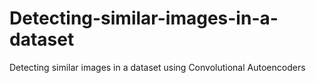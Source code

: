 # Detecting-similar-images-in-a-dataset
Detecting similar images in a dataset using Convolutional Autoencoders
